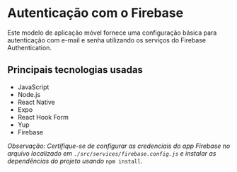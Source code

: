 # Autenticação com o Firebase
Este modelo de aplicação móvel fornece uma configuração básica para autenticação com e-mail e senha utilizando os serviços do Firebase Authentication.

## Principais tecnologias usadas
- JavaScript
- Node.js
- React Native
- Expo
- React Hook Form 
- Yup 
- Firebase

*Observação: Certifique-se de configurar as credenciais do app Firebase no arquivo localizado em `./src/services/firebase.config.js` e instalar as dependências do projeto usando* `npm install`.
